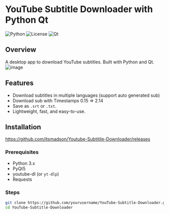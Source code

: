 # YouTube Subtitle Downloader with Python Qt

![Python](https://img.shields.io/badge/Python-3.x-blue.svg)
![License](https://img.shields.io/badge/License-MIT-green.svg)
![Qt](https://img.shields.io/badge/Qt-5.x-red.svg)

## Overview

A desktop app to download YouTube subtitles. Built with Python and Qt.
![image](https://github.com/user-attachments/assets/d7f9570d-6978-42c7-b0d4-fc6442833393)


## Features

- Download subtitles in multiple languages (support auto generated sub)
- Download sub with Timestamps 0.15 => 2.14
- Save as `.srt` or `.txt`.
- Lightweight, fast, and easy-to-use.

## Installation
https://github.com/itsmadson/Youtube-Subtitile-Downloader/releases

### Prerequisites

- Python 3.x
- PyQt5
- youtube-dl (or `yt-dlp`)
- Requests

### Steps

```bash
git clone https://github.com/yourusername/YouTube-Subtitle-Downloader.git
cd YouTube-Subtitle-Downloader
